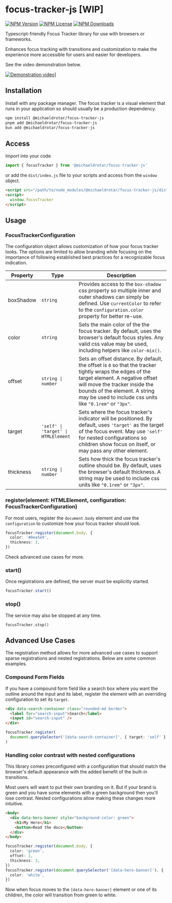 # focus-tracker-js [WIP]

[![NPM Version](https://img.shields.io/npm/v/%40michaeldrotar%2Ffocus-tracker-js.svg?style=flat)](https://www.npmjs.com/package/@michaeldrotar/focus-tracker-js)
[![NPM License](https://img.shields.io/npm/l/%40michaeldrotar%2Ffocus-tracker-js.svg?style=flat)](https://github.com/michaeldrotar/focus-tracker/blob/main/LICENSE)
[![NPM Downloads](https://img.shields.io/npm/dt/%40michaeldrotar%2Ffocus-tracker-js.svg?style=flat)](https://www.npmjs.com/package/@michaeldrotar/focus-tracker-js)

Typescript-friendly Focus Tracker library for use with browsers or frameworks.

Enhances focus tracking with transitions and customization to make the experience more accessible for users and easier for developers.

See the video demonstration below.

[![Demonstration video](https://img.youtube.com/vi/W8CgSiQ7eJA/hqdefault.jpg)](https://youtu.be/W8CgSiQ7eJA)]

## Installation

Install with any package manager.
The focus tracker is a visual element that runs in your application so should usually be a production dependency.

```sh
npm install @michaeldrotar/focus-tracker-js
pnpm add @michaeldrotar/focus-tracker-js
bun add @michaeldrotar/focus-tracker-js
```

## Access

Import into your code

```ts
import { focusTracker } from '@michaeldrotar/focus-tracker-js'
```

or add the `dist/index.js` file to your scripts and access from the `window` object.

```html
<script src="/path/to/node_modules/@michaeldrotar/focus-tracker-js/dist/index.js"></script>
<script>
  window.focusTracker
</script>
```

## Usage

### FocusTrackerConfiguration

The configuration object allows customization of how your focus tracker looks. The options are limited to allow branding while focusing on the importance of following established best practices for a recognizable focus indication.

| Property  | Type                                | Description                                                                                                                                                                                                                                                               |
| --------- | ----------------------------------- | ------------------------------------------------------------------------------------------------------------------------------------------------------------------------------------------------------------------------------------------------------------------------- |
| boxShadow | `string`                            | Provides access to the `box-shadow` css property so multiple inner and outer shadows can simply be defined. Use `currentColor` to refer to the `configuration.color` property for better re-use.                                                                          |
| color     | `string`                            | Sets the main color of the the focus tracker. By default, uses the browser's default focus styles. Any valid css value may be used, including helpers like `color-mix()`.                                                                                                 |
| offset    | `string \| number`                  | Sets an offset distance. By default, the offset is `0` so that the tracker tightly wraps the edges of the target element. A negative offset will move the tracker inside the bounds of the element. A string may be used to include css units like `"0.1rem"` or `"3px"`. |
| target    | `'self' \| 'target' \| HTMLElement` | Sets where the focus tracker's indicator will be positioned. By default, uses `'target'` as the target of the focus event. May use `'self'` for nested configurations so children show focus on itself, or may pass any other element.                                    |
| thickness | `string \| number`                  | Sets how thick the focus tracker's outline should be. By default, uses the browser's default thickness. A string may be used to include css units like `"0.1rem"` or `"3px"`.                                                                                             |

### register(element: HTMLElement, configuration: FocusTrackerConfiguration)

For most users, register the `document.body` element and use the `configuration` to customize how your focus tracker should look.

```ts
focusTracker.register(document.body, {
  color: '#0ea5e9',
  thickness: 3,
})
```

Check advanced use cases for more.

### start()

Once registrations are defined, the server must be explicitly started.

```ts
focusTracker.start()
```

### stop()

The service may also be stopped at any time.

```
focusTracker.stop()
```

## Advanced Use Cases

The registration method allows for more advanced use cases to support sparse registrations and nested registrations. Below are some common examples.

### Compound Form Fields

If you have a compound form field like a search box where you want the outline around the input and its label, register the element with an overriding configuration to set its `target`.

```html
<div data-search-container class="rounded-md border">
  <label for="search-input">Search</label>
  <input id="search-input" />
</div>
```

```ts
focusTracker.register(
  document.querySelector('[data-search-container]', { target: 'self' }),
)
```

### Handling color contrast with nested configurations

This library comes preconfigured with a configuration that should match the browser's default appearance with the added benefit of the built-in transitions.

Most users will want to put their own branding on it. But if your brand is green and you have some elements with a green background then you'll lose contrast. Nested configurations allow making these changes more intuitive.

```html
<body>
  <div data-hero-banner style="background-color: green">
    <h1>My Hero</h1>
    <button>Read the docs</button>
  </div>
</body>
```

```ts
focusTracker.register(document.body, {
  color: 'green',
  offset: 1,
  thickness: 3,
})
focusTracker.register(document.querySelector('[data-hero-banner]'), {
  color: 'white',
})
```

Now when focus moves to the `[data-hero-banner]` element or one of its children, the color will transition from green to white.
